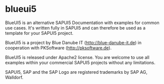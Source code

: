 blueui5
=======

BlueUI5 is an alternative SAPUI5 Documentation with examples for common use cases. It's written fully in SAPUI5 and can therefore be used as a template for your SAPUI5 project. 

BlueUI5 is a project by Blue Danube IT (http://blue-danube-it.de) in cooperation with PKSoftware (http://pksoftware.de). 

BlueUI5 is released under Apache2 license. You are welcome to use all examples within your commercial SAPUI5 projects without any limitations. 

SAPUI5, SAP and the SAP Logo are registered trademarks by SAP AG, Walldorf. 
